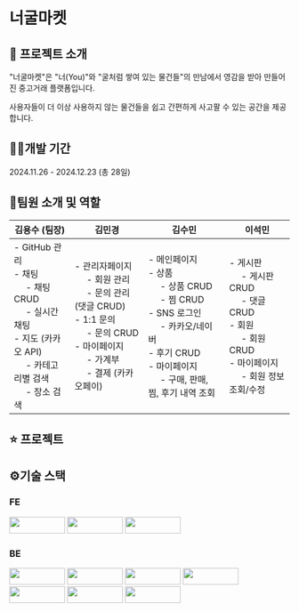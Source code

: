 # 너굴마켓

## 🦝 프로젝트 소개
"너굴마켓"은 "너(You)"와 "굴처럼 쌓여 있는 물건들"의 만남에서 영감을 받아 만들어진 중고거래 플랫폼입니다.

사용자들이 더 이상 사용하지 않는 물건들을 쉽고 간편하게 사고팔 수 있는 공간을 제공합니다.

## 👩‍💻개발 기간
2024.11.26 - 2024.12.23 (총 28일)

## 👫팀원 소개 및 역할

| **김용수 (팀장)**                              | **김민경**                                   | **김수민**                                   | **이석민**                                   |
|-----------------------------------------------|---------------------------------------------|---------------------------------------------|---------------------------------------------|
| - GitHub 관리<br>- 채팅<br>&nbsp;&nbsp;&nbsp;&nbsp; - 채팅 CRUD<br>&nbsp;&nbsp;&nbsp;&nbsp; - 실시간 채팅<br>- 지도 (카카오 API)<br>&nbsp;&nbsp;&nbsp;&nbsp; - 카테고리별 검색<br>&nbsp;&nbsp;&nbsp;&nbsp; - 장소 검색 | - 관리자페이지<br>&nbsp;&nbsp;&nbsp;&nbsp; - 회원 관리<br>&nbsp;&nbsp;&nbsp;&nbsp; - 문의 관리 (댓글 CRUD)<br>- 1:1 문의<br>&nbsp;&nbsp;&nbsp;&nbsp; - 문의 CRUD<br>- 마이페이지<br>&nbsp;&nbsp;&nbsp;&nbsp; - 가계부<br>&nbsp;&nbsp;&nbsp;&nbsp; - 결제 (카카오페이) | - 메인페이지<br>- 상품<br>&nbsp;&nbsp;&nbsp;&nbsp; - 상품 CRUD<br>&nbsp;&nbsp;&nbsp;&nbsp; - 찜 CRUD<br>- SNS 로그인<br>&nbsp;&nbsp;&nbsp;&nbsp; - 카카오/네이버<br>- 후기 CRUD<br>- 마이페이지<br>&nbsp;&nbsp;&nbsp;&nbsp; - 구매, 판매, 찜, 후기 내역 조회 | - 게시판<br>&nbsp;&nbsp;&nbsp;&nbsp; - 게시판 CRUD<br>&nbsp;&nbsp;&nbsp;&nbsp; - 댓글 CRUD<br>- 회원<br>&nbsp;&nbsp;&nbsp;&nbsp; - 회원 CRUD<br>- 마이페이지<br>&nbsp;&nbsp;&nbsp;&nbsp; - 회원 정보 조회/수정 |


## ⭐ 프로젝트


## ⚙기술 스택 
### FE
<img src="https://img.shields.io/badge/Node.js-5FA04E?style=flat-square&logo=Node.js&logoColor=white" width="100" height="30"/> <img src="https://img.shields.io/badge/React-61DAFB?style=flat-square&logo=React&logoColor=white" width="100" height="30"/> <img src="https://img.shields.io/badge/Chakra%20UI-319795?style=flat-square&logo=Chakra%20UI&logoColor=white" width="100" height="30"/>

### BE
<img src="https://img.shields.io/badge/Java-007396?style=flat-square&logo=Java&logoColor=white" style="width: 100px; height: 30px; object-fit: contain;" /> <img src="https://img.shields.io/badge/Spring%20Boot-6DB33F?style=flat-square&logo=Spring%20Boot&logoColor=white" style="width: 100px; height: 30px; object-fit: contain;" /> <img src="https://img.shields.io/badge/MyBatis-8A2D39?style=flat-square&logo=MyBatis&logoColor=white" style="width: 100px; height: 30px; object-fit: contain;" /> <img src="https://img.shields.io/badge/MariaDB-003B57?style=flat-square&logo=MariaDB&logoColor=white" style="width: 100px; height: 30px; object-fit: contain;" /> <img src="https://img.shields.io/badge/AWS-232F3E?style=flat-square&logo=Amazon%20AWS&logoColor=white" style="width: 100px; height: 30px; object-fit: contain;" /> <img src="https://img.shields.io/badge/AWS%20EC2-FF9900?style=flat-square&logo=Amazon%20EC2&logoColor=white" style="width: 100px; height: 30px; object-fit: contain;" /> <img src="https://img.shields.io/badge/AWS%20S3-569A31?style=flat-square&logo=Amazon%20S3&logoColor=white" style="width: 100px; height: 30px; object-fit: contain;" />
